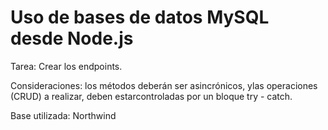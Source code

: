 # Uso de bases de datos MySQL desde Node.js

 Tarea: Crear los endpoints.
 
 Consideraciones: los métodos deberán ser asincrónicos, ylas operaciones (CRUD) a realizar, deben estarcontroladas por un bloque try - catch.
 
 Base utilizada: Northwind

